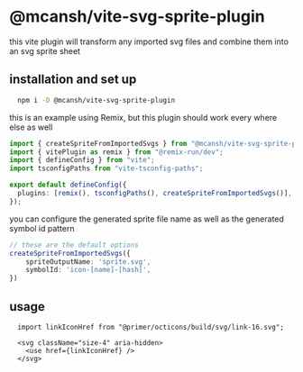 # @mcansh/vite-svg-sprite-plugin

this vite plugin will transform any imported svg files and combine them into an svg sprite sheet

## installation and set up

```sh
  npm i -D @mcansh/vite-svg-sprite-plugin
```

this is an example using Remix, but this plugin should work every where else as well

```ts
import { createSpriteFromImportedSvgs } from "@mcansh/vite-svg-sprite-plugin";
import { vitePlugin as remix } from "@remix-run/dev";
import { defineConfig } from "vite";
import tsconfigPaths from "vite-tsconfig-paths";

export default defineConfig({
  plugins: [remix(), tsconfigPaths(), createSpriteFromImportedSvgs()],
});
```

you can configure the generated sprite file name as well as the generated symbol id pattern

```ts
// these are the default options
createSpriteFromImportedSvgs({
    spriteOutputName: 'sprite.svg',
    symbolId: 'icon-[name]-[hash]',
})
```


## usage

```tsx
  import linkIconHref from "@primer/octicons/build/svg/link-16.svg";

  <svg className="size-4" aria-hidden>
    <use href={linkIconHref} />
  </svg>
```
